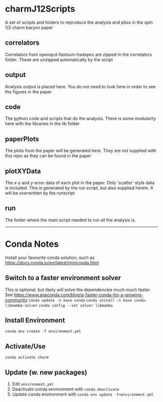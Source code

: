 # charmJ12Scripts
A set of scripts and folders to reproduce the analysis and pltos in the spin 1/2 charm baryon paper

## correlators
Correlators from openqcd-fastsum-hadspec are zipped in the correlators folder. These are unzipped automatically by the script

## output
Analysis output is placed here. You do not need to look here in order to see the figures in the paper

## code
The python code and scripts that do the analysis. There is some modularity here with the libraries in the lib folder

## paperPlots
The plots from the paper will be generated here. They are not supplied with this repo as they can be found in the paper

## plotXYData
The x-y and y-error data of each plot in the paper. Only 'scatter' style data is included. This is generated by the run script, but also supplied herein. It will be overwritten by the runscript

## run
The folder where the main script needed to run all the analysis is.

---

# Conda Notes
Install your favourite conda solution, such as https://docs.conda.io/en/latest/miniconda.html
## Switch to a faster environment solver
This is optional, but likely will solve the dependencies much much faster. See https://www.anaconda.com/blog/a-faster-conda-for-a-growing-community
```conda update -n base conda```
```conda install -n base conda-libmamba-solver```
```conda config --set solver libmamba```

## Install Environment
```conda env create -f environment.yml```
## Activate/Use
```conda activate charm```
## Update (w. new packages)

1. Edit `environment.yml`
2. Deactivate conda environment with `conda deactivate`
3. Update conda environment with `conda env update -f=environment.yml`
